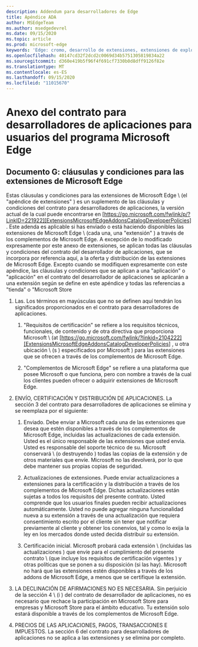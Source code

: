 ```yaml
---
description: Addendum para desarrolladores de Edge
title: Apéndice ADA
author: MSEdgeTeam
ms.author: msedgedevrel
ms.date: 09/15/2020
ms.topic: article
ms.prod: microsoft-edge
keywords: 'Edge: cromo, desarrollo de extensiones, extensiones de explorador, complementos, centro de Partners, desarrollador'
ms.openlocfilehash: 40147cd32f2dcd2c0069d34b5751305819834a22
ms.sourcegitcommit: d360e419b5f96f4f691cf7330b0d8dff9126f82e
ms.translationtype: MT
ms.contentlocale: es-ES
ms.lasthandoff: 09/15/2020
ms.locfileid: "11015670"
---
```

# Anexo del contrato para desarrolladores de aplicaciones para usuarios del programa Microsoft Edge  

## Documento G: cláusulas y condiciones para las extensiones de Microsoft Edge  

Estas cláusulas y condiciones para las extensiones de Microsoft Edge \ (el "apéndice de extensiones" \) es un suplemento de las cláusulas y condiciones del contrato para desarrolladores de aplicaciones, la versión actual de la cual puede encontrarse en [https://go.microsoft.com/fwlink/p/?LinkID=221922][ExtensionsMicrosoftEdgeAddonsCatalogDeveloperPolicies] .  Este adenda es aplicable si has enviado o está haciendo disponibles las extensiones de Microsoft Edge \ (cada una, una "extensión" \) a través de los complementos de Microsoft Edge.  A excepción de lo modificado expresamente por este anexo de extensiones, se aplican todas las cláusulas y condiciones del contrato del desarrollador de aplicaciones, que se incorpora por referencia aquí, a la oferta y distribución de las extensiones de Microsoft Edge.  Excepto cuando se modifiquen expresamente con este apéndice, las cláusulas y condiciones que se aplican a una "aplicación" o "aplicación" en el contrato del desarrollador de aplicaciones se aplicarán a una extensión según se define en este apéndice y todas las referencias a "tienda" o "Microsoft Store  

1.  Las.  Los términos en mayúsculas que no se definen aquí tendrán los significados proporcionados en el contrato para desarrolladores de aplicaciones.  

    1.  "Requisitos de certificación" se refiere a los requisitos técnicos, funcionales, de contenido y de otra directiva que proporciona Microsoft \ (at [https://go.microsoft.com/fwlink/?linkid=2104222][ExtensionsMicrosoftEdgeAddonsCatalogDeveloperPolicies] , u otra ubicación \ (s \) especificados por Microsoft \) para las extensiones que se ofrecen a través de los complementos de Microsoft Edge.  

    1.  "Complementos de Microsoft Edge" se refiere a una plataforma que posee Microsoft o que funciona, pero con nombre a través de la cual los clientes pueden ofrecer o adquirir extensiones de Microsoft Edge.

1.  ENVÍO, CERTIFICACIÓN Y DISTRIBUCIÓN DE APLICACIONES.  La sección 3 del contrato para desarrolladores de aplicaciones se elimina y se reemplaza por el siguiente:  

    1.  Enviado.  Debe enviar a Microsoft cada una de las extensiones que desea que estén disponibles a través de los complementos de Microsoft Edge, incluidas las actualizaciones de cada extensión.  Usted es el único responsable de las extensiones que usted envía.  Usted es responsable del soporte técnico de su.  Microsoft conservará \ (o destruyendo \) todas las copias de la extensión y de otros materiales que envíe.  Microsoft no las devolverá, por lo que debe mantener sus propias copias de seguridad.  

    1.  Actualizaciones de extensiones.  Puede enviar actualizaciones a extensiones para la certificación y la distribución a través de los complementos de Microsoft Edge.  Dichas actualizaciones están sujetas a todos los requisitos del presente contrato.  Usted comprende que los usuarios finales pueden recibir actualizaciones automáticamente.  Usted no puede agregar ninguna funcionalidad nueva a su extensión a través de una actualización que requiera consentimiento escrito por el cliente sin tener que notificar previamente al cliente y obtener los conenvíos, tal y como lo exija la ley en los mercados donde usted decida distribuir su extensión.  

    1.  Certificación inicial.  Microsoft probará cada extensión \ (incluidas las actualizaciones \) que envíe para el cumplimiento del presente contrato \ (que incluye los requisitos de certificación vigentes \) y otras políticas que se ponen a su disposición (si las hay).  Microsoft no hará que las extensiones estén disponibles a través de los addons de Microsoft Edge, a menos que se certifique la extensión.  

1.  LA DECLINACIÓN DE AFIRMACIONES NO ES NECESARIA.  Sin perjuicio de la sección 4 \ (i \) del contrato de desarrollador de aplicaciones, no es necesario que rechace la participación en Microsoft Store para empresas y Microsoft Store para el ámbito educativo.  Tu extensión solo estará disponible a través de los complementos de Microsoft Edge.  

1.  PRECIOS DE LAS APLICACIONES, PAGOS, TRANSACCIONES E IMPUESTOS.  La sección 6 del contrato para desarrolladores de aplicaciones no se aplica a las extensiones y se elimina por completo.  

<!-- image links  -->  

<!-- links -->  

[ExtensionsMicrosoftEdgeAddonsCatalogDeveloperPolicies]: developer-policies.md "Directivas para desarrolladores de catálogos de Microsoft Edge addons"  
